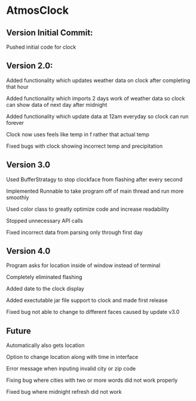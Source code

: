 # AtmosClock




## Version Initial Commit:
Pushed initial code for clock 

## Version 2.0:
Added functionality which updates weather data on clock after completing that hour

Added functionality which imports 2 days work of weather data so clock can show data of next day after midnight

Added functionality which update data at 12am everyday so clock can run forever

Clock now uses feels like temp in f rather that actual temp

Fixed bugs with clock showing incorrect temp and precipitation


## Version 3.0 
Used BufferStratagy to stop clockface from flashing after every second

Implemented Runnable to take program off of main thread and run more smoothly

Used color class to greatly optimize code and increase readability

Stopped unnecessary API calls

Fixed incorrect data from parsing only through first day

## Version 4.0 
Program asks for location inside of window instead of terminal

Completely eliminated flashing 

Added date to the clock display

Added exectutable jar file support to clock and made first release

Fixed bug not able to change to different faces caused by update v3.0

## Future
Automatically also gets location 

Option to change location along with time in interface

Error message when inputing invalid city or zip code

Fixing bug where cities with two or more words did not work properly

Fixed bug where midnight refresh did not work




